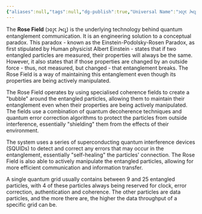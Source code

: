 ```yaml
---
{"aliases":null,"tags":null,"dg-publish":true,"Universal Name":"𐑮𐑴𐑟𐑱 𐑓𐑰𐑤𐑛","permalink":"/narrative/concepts/science/the-rose-field/","dgPassFrontmatter":true}
---
```


The **Rose Field** (𐑮𐑴𐑟𐑱 𐑓𐑰𐑤𐑛) is the underlying technology behind quantum entanglement communication. It is an engineering solution to a conceptual paradox. This paradox - known as the Einstein-Podolsky-Rosen Paradox, as first stipulated by Human physicist Albert Einstein - states that if two entangled particles are measured, their properties will always be the same. However, it also states that if those properties are changed by an outside force - thus, not measured, but changed - that entanglement breaks. The Rose Field is a way of maintaining this entanglement even though its properties are being actively manipulated.

The Rose Field operates by using specialised coherence fields to create a "bubble" around the entangled particles, allowing them to maintain their entanglement even when their properties are being actively manipulated. The fields use a combination of quantum decoherence techniques and quantum error correction algorithms to protect the particles from outside interference, essentially "shielding" them from the effects of their environment.

The system uses a series of superconducting quantum interference devices (SQUIDs) to detect and correct any errors that may occur in the entanglement, essentially "self-healing" the particles' connection. The Rose Field is also able to actively manipulate the entangled particles, allowing for more efficient communication and information transfer.

A single quantum grid usually contains between 9 and 25 entangled particles, with 4 of these particles always being reserved for clock, error correction, authentication and coherence. The other particles are data particles, and the more there are, the higher the data throughput of a specific grid can be.